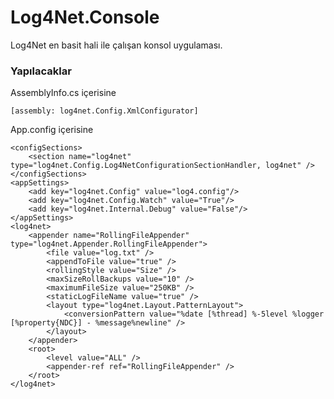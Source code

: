 # Log4Net.Console
Log4Net en basit hali ile çalışan konsol uygulaması.
### Yapılacaklar
AssemblyInfo.cs içerisine 

    [assembly: log4net.Config.XmlConfigurator]

App.config içerisine

    <configSections>
        <section name="log4net" type="log4net.Config.Log4NetConfigurationSectionHandler, log4net" />
    </configSections>
    <appSettings>
        <add key="log4net.Config" value="log4.config"/>
        <add key="log4net.Config.Watch" value="True"/>
        <add key="log4net.Internal.Debug" value="False"/>
    </appSettings>
    <log4net>
        <appender name="RollingFileAppender" type="log4net.Appender.RollingFileAppender">
            <file value="log.txt" />
            <appendToFile value="true" />
            <rollingStyle value="Size" />
            <maxSizeRollBackups value="10" />
            <maximumFileSize value="250KB" />
            <staticLogFileName value="true" />
            <layout type="log4net.Layout.PatternLayout">
                <conversionPattern value="%date [%thread] %-5level %logger [%property{NDC}] - %message%newline" />
            </layout>
        </appender>
        <root>
            <level value="ALL" />
            <appender-ref ref="RollingFileAppender" />
        </root>
    </log4net>

